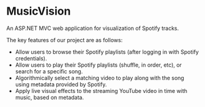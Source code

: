 # MusicVision
An ASP.NET MVC web application for visualization of Spotify tracks.

The key features of our project are as follows:

- Allow users to browse their Spotify playlists (after logging in with Spotify credentials).
- Allow users to play their Spotify playlists (shuffle, in order, etc), or search for a specific song.
- Algorithmically select a matching video to play along with the song using metadata provided by Spotify.
- Apply live visual effects to the streaming YouTube video in time with music, based on metadata.
